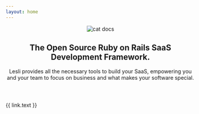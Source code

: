 ```yaml
---
layout: home
---
```

<style lang="scss">
    @import "./.vitepress/stylesheets/pages/index.scss";
</style>
<script setup>
    import collections from "./.vitepress/data/en/component_collections.json"

    import LogoBell from "./assets/icons/lesli/cloud-bell.svg"
    import LogoTeam from "./assets/icons/lesli/cloud-team.svg"
    import LogoProposal from "./assets/icons/lesli/cloud-proposal.svg"
    import LogoDriver from "./assets/icons/lesli/cloud-driver.svg"
    import LogoFocus from "./assets/icons/lesli/cloud-focus.svg"

    const logos = {
        bell: LogoBell,
        team: LogoTeam,
        proposal: LogoProposal,
        driver: LogoDriver,
        focus: LogoFocus,
        bell: LogoBell,
    }

    const links = [{
        href: "/docs/about/",
        icon: "ri-heart-line",
        text: "About"
    }, {
        href: "/docs/lesli/5x/getting-started/",
        icon: "ri-send-plane-line",
        text: "Getting started"
    }, {
        href: "/docs/lesli/5x/contributing/",
        icon: "ri-git-pull-request-line",
        text: "Contributing"
    }, {
        href: "/docs/lesli/5x/database/",
        icon: "ri-database-line",
        text: "Database"
    }, {
        href: "/docs/lesli/5x/ruby-on-rails/",
        icon: "ri-server-line",
        text: "Ruby on Rails"
    }, {
        href: "/docs/lesli/5x/theming/",
        icon: "ri-window-line",
        text: "Frontend"
    }, {
        href: "/docs/lesli/5x/theming/",
        icon: "ri-palette-line",
        text: "Theming"
    }, {
        href: "/docs/lesli/5x/security/",
        icon: "ri-shield-line",
        text: "Security"
    }, {
        href: "/docs/lesli/5x/generators/",
        icon: "ri-code-line",
        text: "Generators"
    }, {
        href: "/docs/lesli/5x/testing/",
        icon: "ri-bug-line",
        text: "Testing"
    }, {
        href: "/docs/lesli/5x/engines/",
        icon: "ri-shapes-line",
        text: "Engines"
    }, {
        href: "/docs/lesli/5x/deployment/",
        icon: "ri-flashlight-line",
        text: "Deployment"
    }, {
        href: "/docs/lesli-vue/",
        icon: "ri-vuejs-line",
        text: "Lesli Vue"
    }, {
        href: "/docs/lesli-js/1x/",
        icon: "ri-javascript-line",
        text: "Lesli JS"
    }, {
        href: "/docs/lesli-css/1x/",
        icon: "ri-css3-line",
        text: "Lesli CSS"
    }, {
        href: "/docs/lesli-mails/1x/",
        icon: "ri-mail-open-line",
        text: "Lesli Mails"
    }]
</script>

<header class="hero is-medium lesli-page-header">
    <section class="hero-body">
        <div class="container">
            <img class="m-auto" alt="cat docs" src="/images/cats/docs.svg" />
            <h1 class="title">
                The Open Source Ruby on Rails <span class="lesli-title-colored">SaaS Development Framework.</span>
            </h1>
            <p class="description">
                Lesli provides all the necessary tools to build your SaaS, empowering you and your team to focus on business and what makes your software special. 
            </p>
        </div>
    </section>
</header>

<section class="container lesli-page-content-boxes">
    <div class="columns">
        <div class="column" v-for="link in links">
            <a :href="link.href">
                <i :class="link.icon"></i>
                {{ link.text }}
            </a>
        </div>
    </div>
</section>

<section class="container lesli-page-content-boxes">
    <div class="columns">
        <template v-for="collection in collections.collection">
            <template v-for="engine in collection.engines">
                <div class="column">
                    <a>
                        <component :is="logos[engine.name.toLowerCase()]"></component>
                        <h3>{{ engine.name }}</h3>
                    </a>
                </div>
            </template>
        </template>
    </div>
</section>
